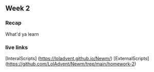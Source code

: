 ## Week 2

### Recap
What'd ya learn

### live links
[InteralScripts] (https://loladvent.github.io/Newm/)
[ExternalScripts] (https://github.com/LolAdvent/Newm/tree/main/homework-2)